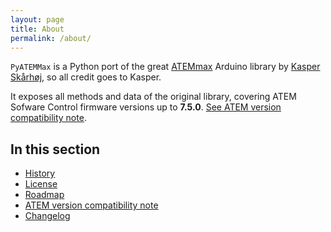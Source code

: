```yaml
---
layout: page
title: About
permalink: /about/
---
```


`PyATEMMax` is a Python port of the great [ATEMmax][skaarhoj-repo] Arduino library by [Kasper Skårhøj][skaarhoj-site], so all credit goes to Kasper.

It exposes all methods and data of the original library, covering ATEM Sofware Control firmware versions up to **7.5.0**. [See ATEM version compatibility note](atem-version).


## In this section

* [History](history)
* [License](license)
* [Roadmap](roadmap)
* [ATEM version compatibility note](atem-version)
* [Changelog](changelog)



[skaarhoj-site]: https://www.skaarhoj.com/
[skaarhoj-repo]: https://github.com/kasperskaarhoj/SKAARHOJ-Open-Engineering/tree/master/ArduinoLibs/ATEMmax
[skaarhoj-bmdprotocol]: https://www.skaarhoj.com/fileadmin/BMDPROTOCOL.html
[sbc-definition]: https://en.wikipedia.org/wiki/Single-board_computer
